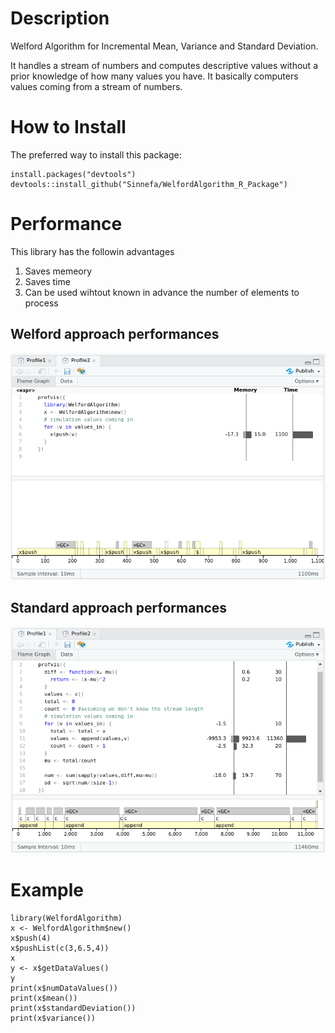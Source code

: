 # Description
Welford Algorithm for Incremental Mean, Variance and Standard Deviation.

It handles a stream of numbers and computes descriptive values without a prior knowledge of how many values you have. It basically computers values coming from a stream of numbers.

# How to Install

The preferred way to install this package:
```
install.packages("devtools")
devtools::install_github("Sinnefa/WelfordAlgorithm_R_Package")
```
# Performance
This library has the followin advantages
1. Saves memeory
2. Saves time
3. Can be used wihtout known in advance the number of elements to process
## Welford approach performances
![Welford performances](/imgs/welford.png "Welford")

## Standard approach performances
![Standard performances](/imgs/standard.png "Standard")

# Example

```
library(WelfordAlgorithm)
x <- WelfordAlgorithm$new()
x$push(4)
x$pushList(c(3,6.5,4))
x
y <- x$getDataValues()
y
print(x$numDataValues())
print(x$mean())
print(x$standardDeviation())
print(x$variance())
```
